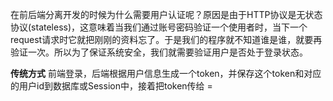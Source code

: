 在前后端分离开发的时候为什么需要用户认证呢？原因是由于HTTP协议是无状态协议(stateless)，这意味着当我们通过账号密码验证一个使用者时，当下一个request请求时它就把刚刚的资料忘了。于是我们的程序就不知道谁是谁，就要再验证一次。所以为了保证系统安全，我们就需要验证用户是否处于登录状态。

**传统方式**
前端登录，后端根据用户信息生成一个token，并保存这个token和对应的用户id到数据库或Session中，接着把token传给 =
